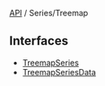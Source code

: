 [API](../../overview.md) / Series/Treemap

## Interfaces

- [TreemapSeries](interfaces/TreemapSeries.md)
- [TreemapSeriesData](interfaces/TreemapSeriesData.md)
